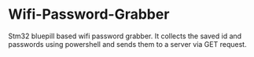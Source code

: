 # Wifi-Password-Grabber
Stm32 bluepill based wifi password grabber. It collects the saved id and passwords using powershell and sends them to a server via GET request.
